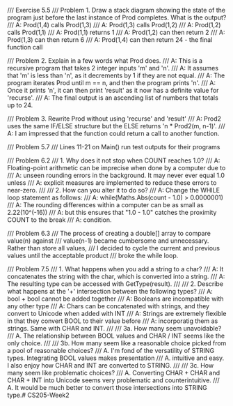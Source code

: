 /// Exercise 5.5 
/// Problem 1. Draw a stack diagram showing the state of the program just before the last instance of Prod completes. What is the output?
/// A: Prod(1,4) calls Prod(1,3)
/// A: Prod(1,3) calls Prod(1,2)
/// A: Prod(1,2) calls Prod(1,1)
/// A: Prod(1,1) returns 1
/// A: Prod(1,2) can then return 2
/// A: Prod(1,3) can then return 6
/// A: Prod(1,4) can then return 24 - the final function call

/// Problem 2. Explain in a few words what Prod does.
/// A: This is a recursive program that takes 2 integer inputs 'm' and 'n'.
/// A: It assumes that 'm' is less than 'n', as it decrements by 1 if they are not equal.
/// A: The program iterates Prod until m == n, and then the program prints 'n'.
/// A: Once it prints 'n', it can then print 'result' as it now has a definite value for 'recurse'.
/// A: The final output is an ascending list of numbers that totals up to 24.

/// Problem 3. Rewrite Prod without using 'recurse' and 'result'
/// A: Prod2 uses the same IF/ELSE structure but the ELSE returns 'n * Prod2(m, n-1)'.
/// A: I am impressed that the function could return a call to another function.

/// Problem 5.7
/// Lines 11-21 on Main() run test outputs for their programs

/// Problem 6.2
/// 1. Why does it not stop when COUNT reaches 1.0?
/// A: Floating-point arithmetic can be imprecise when done by a computer due to
/// A: unseen rounding errors in the background. It may never ever equal 1.0 unless
/// A: explicit measures are implemented to reduce these errors to near-zero.
/// 
/// 2. How can you alter it to do so?
/// A: Change the WHILE loop statement as follows:
/// A: while(Maths.Abs(count - 1.0) > 0.0000001)
/// A: The rounding differences within a computer can be as small as 2.22(10^(-16))
/// A: but this ensures that "1.0 - 1.0" catches the proximity COUNT to the break
/// A: condition.

/// Problem 6.3
/// The process of creating a double[] array to compare value(n) against 
/// value(n-1) became cumbersome and unnecessary. Rather than store all values,
/// I decided to cycle the current and previous values until the acceptable product
/// broke the while loop.

/// Problem 7.5
/// 1. What happens when you add a string to a char?
/// A: It concatenates the string with the char, which is converted into a string.
/// A: The resulting type can be accessed with GetType(result).
/// 
/// 2. Describe what happens at the '+' intersection between the following types?
/// A: bool + bool cannot be added together
/// A: Booleans are incompatible with any other type
/// A: Chars can be concatenated with strings, and they convert to Unicode when added with INT
/// A: Strings are extremely flexible in that they convert BOOL to their value before 
/// A: incorporatig them as strings. Same with CHAR and INT.
/// 
/// 3a. How many seem unavoidable?
/// A. The relationship between BOOL values and CHAR / INT seems like the only choice.
/// 
/// 3b. How many seem like a reasonable choice picked from a pool of reasonable choices?
/// A. I'm fond of the versatility of STRING types. Integrating BOOL values makes presentation
/// A. intuitive and easy. I also enjoy how CHAR and INT are converted to STRING.
/// 
/// 3c. How many seem like problematic choices?
/// A. Converting CHAR + CHAR and CHAR + INT into Unicode seems very problematic and counterintuitive.
/// A. It would be much better to convert those intersections into STRING type.# CS205-Week2
